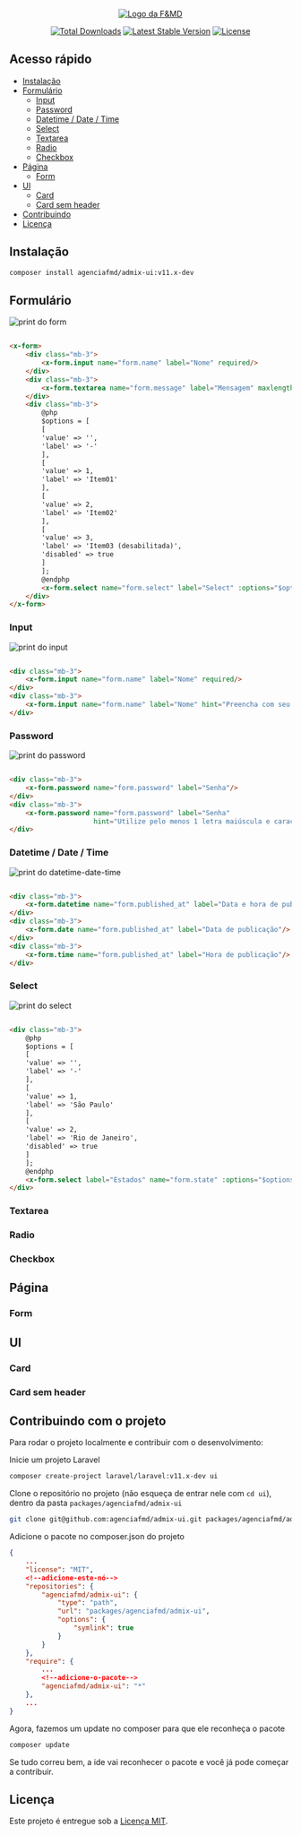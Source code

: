 <p align="center"><a href="https://fmd.ag" target="_blank"><img src="https://raw.githubusercontent.com/agenciafmd/admix-ui/v11/docs/fmd.png" alt="Logo da F&MD"></a></p>

<p align="center">
<a href="https://packagist.org/packages/agenciafmd/admix-ui"><img src="https://img.shields.io/packagist/dt/agenciafmd/admix-ui" alt="Total Downloads"></a>
<a href="https://packagist.org/packages/agenciafmd/admix-ui"><img src="https://img.shields.io/packagist/v/agenciafmd/admix-ui" alt="Latest Stable Version"></a>
<a href="https://packagist.org/packages/agenciafmd/admix-ui"><img src="https://img.shields.io/packagist/l/agenciafmd/admix-ui" alt="License"></a>
</p>

## Acesso rápido

- [Instalação](#instalação)
- [Formulário](#formulário)
    - [Input](#input)
    - [Password](#password)
    - [Datetime / Date / Time](#datetime--date--time)
    - [Select](#select)
    - [Textarea](#textarea)
    - [Radio](#radio)
    - [Checkbox](#checkbox)
- [Página](#página)
    - [Form](#form)
- [UI](#ui)
    - [Card](#card)
    - [Card sem header](#card-sem-header)
- [Contribuindo](#contribuindo-com-o-projeto)
- [Licença](#licença)

## Instalação

```bash
composer install agenciafmd/admix-ui:v11.x-dev
```

## Formulário

![print do form](docs/forms/form.png "print do form")

```html

<x-form>
    <div class="mb-3">
        <x-form.input name="form.name" label="Nome" required/>
    </div>
    <div class="mb-3">
        <x-form.textarea name="form.message" label="Mensagem" maxlength=100 required/>
    </div>
    <div class="mb-3">
        @php
        $options = [
        [
        'value' => '',
        'label' => '-'
        ],
        [
        'value' => 1,
        'label' => 'Item01'
        ],
        [
        'value' => 2,
        'label' => 'Item02'
        ],
        [
        'value' => 3,
        'label' => 'Item03 (desabilitada)',
        'disabled' => true
        ]
        ];
        @endphp
        <x-form.select name="form.select" label="Select" :options="$options" required/>
    </div>
</x-form>
```

### Input

![print do input](docs/forms/input.png "print do input")

```html

<div class="mb-3">
    <x-form.input name="form.name" label="Nome" required/>
</div>
<div class="mb-3">
    <x-form.input name="form.name" label="Nome" hint="Preencha com seu nome completo"/>
</div>
```

### Password

![print do password](docs/forms/password.png "print do password")

```html

<div class="mb-3">
    <x-form.password name="form.password" label="Senha"/>
</div>
<div class="mb-3">
    <x-form.password name="form.password" label="Senha"
                     hint="Utilize pelo menos 1 letra maiúscula e caracteres especiais"/>
</div>
```

### Datetime / Date / Time

![print do datetime-date-time](docs/forms/datetime-date-time.png "print do datetime-date-time")

```html

<div class="mb-3">
    <x-form.datetime name="form.published_at" label="Data e hora de publicação"/>
</div>
<div class="mb-3">
    <x-form.date name="form.published_at" label="Data de publicação"/>
</div>
<div class="mb-3">
    <x-form.time name="form.published_at" label="Hora de publicação"/>
</div>
```

### Select

![print do select](docs/forms/select.png "print do select")

```html

<div class="mb-3">
    @php
    $options = [
    [
    'value' => '',
    'label' => '-'
    ],
    [
    'value' => 1,
    'label' => 'São Paulo'
    ],
    [
    'value' => 2,
    'label' => 'Rio de Janeiro',
    'disabled' => true
    ]
    ];
    @endphp
    <x-form.select label="Estados" name="form.state" :options="$options"/>
</div>
```

### Textarea

### Radio

### Checkbox

## Página

### Form

## UI

### Card

### Card sem header

## Contribuindo com o projeto

Para rodar o projeto localmente e contribuir com o desenvolvimento:

Inicie um projeto Laravel

```bash
composer create-project laravel/laravel:v11.x-dev ui
```

Clone o repositório no projeto (não esqueça de entrar nele com `cd ui`), dentro da pasta `packages/agenciafmd/admix-ui`

```bash
git clone git@github.com:agenciafmd/admix-ui.git packages/agenciafmd/admix-ui
```

Adicione o pacote no composer.json do projeto

```json
{
    ...
    "license": "MIT",
    <!--adicione-este-nó-->
    "repositories": {
        "agenciafmd/admix-ui": {
            "type": "path",
            "url": "packages/agenciafmd/admix-ui",
            "options": {
                "symlink": true
            }
        }
    },
    "require": {
        ...
        <!--adicione-o-pacote-->
        "agenciafmd/admix-ui": "*"
    },
    ...
}
```

Agora, fazemos um update no composer para que ele reconheça o pacote

```bash
composer update
```

Se tudo correu bem, a ide vai reconhecer o pacote e você já pode começar a contribuir.

## Licença

Este projeto é entregue sob a [Licença MIT](./LICENSE).
